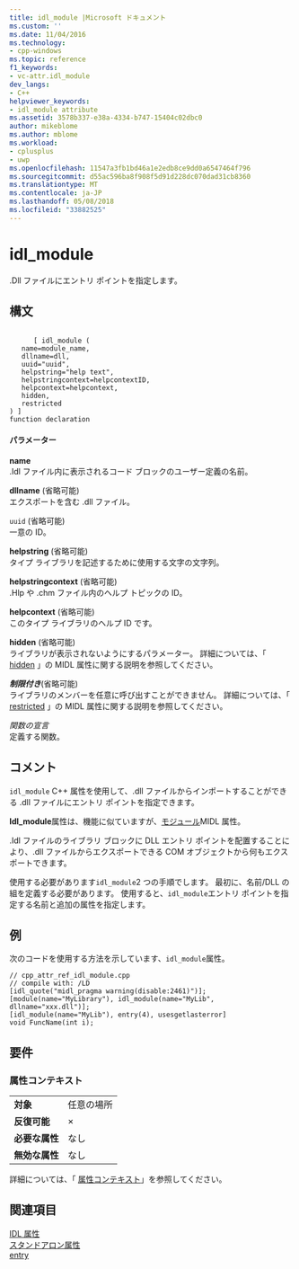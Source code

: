 ```yaml
---
title: idl_module |Microsoft ドキュメント
ms.custom: ''
ms.date: 11/04/2016
ms.technology:
- cpp-windows
ms.topic: reference
f1_keywords:
- vc-attr.idl_module
dev_langs:
- C++
helpviewer_keywords:
- idl_module attribute
ms.assetid: 3578b337-e38a-4334-b747-15404c02dbc0
author: mikeblome
ms.author: mblome
ms.workload:
- cplusplus
- uwp
ms.openlocfilehash: 11547a3fb1bd46a1e2edb8ce9dd0a6547464f796
ms.sourcegitcommit: d55ac596ba8f908f5d91d228dc070dad31cb8360
ms.translationtype: MT
ms.contentlocale: ja-JP
ms.lasthandoff: 05/08/2018
ms.locfileid: "33882525"
---
```

# <a name="idlmodule"></a>idl_module
.Dll ファイルにエントリ ポイントを指定します。  
  
## <a name="syntax"></a>構文  
  
```  
  
      [ idl_module (   
   name=module_name,   
   dllname=dll,   
   uuid="uuid",   
   helpstring="help text",   
   helpstringcontext=helpcontextID,   
   helpcontext=helpcontext,   
   hidden,   
   restricted  
) ]  
function declaration  
```  
  
#### <a name="parameters"></a>パラメーター  
 **name**  
 .Idl ファイル内に表示されるコード ブロックのユーザー定義の名前。  
  
 **dllname** (省略可能)  
 エクスポートを含む .dll ファイル。  
  
 `uuid` (省略可能)  
 一意の ID。  
  
 **helpstring** (省略可能)  
 タイプ ライブラリを記述するために使用する文字の文字列。  
  
 **helpstringcontext** (省略可能)  
 .Hlp や .chm ファイル内のヘルプ トピックの ID。  
  
 **helpcontext** (省略可能)  
 このタイプ ライブラリのヘルプ ID です。  
  
 **hidden** (省略可能)  
 ライブラリが表示されないようにするパラメーター。 詳細については、「 [hidden](http://msdn.microsoft.com/library/windows/desktop/aa366861) 」の MIDL 属性に関する説明を参照してください。  
  
 ***制限付き***(省略可能)  
 ライブラリのメンバーを任意に呼び出すことができません。 詳細については、「 [restricted](http://msdn.microsoft.com/library/windows/desktop/aa367157) 」の MIDL 属性に関する説明を参照してください。  
  
 *関数の宣言*  
 定義する関数。  
  
## <a name="remarks"></a>コメント  
 `idl_module` C++ 属性を使用して、.dll ファイルからインポートすることができる .dll ファイルにエントリ ポイントを指定できます。  
  
 **Idl_module**属性は、機能に似ていますが、[モジュール](http://msdn.microsoft.com/library/windows/desktop/aa367099)MIDL 属性。  
  
 .Idl ファイルのライブラリ ブロックに DLL エントリ ポイントを配置することにより、.dll ファイルからエクスポートできる COM オブジェクトから何もエクスポートできます。  
  
 使用する必要があります`idl_module`2 つの手順でします。 最初に、名前/DLL の組を定義する必要があります。 使用すると、`idl_module`エントリ ポイントを指定する名前と追加の属性を指定します。  
  
## <a name="example"></a>例  
 次のコードを使用する方法を示しています、`idl_module`属性。  
  
```  
// cpp_attr_ref_idl_module.cpp  
// compile with: /LD  
[idl_quote("midl_pragma warning(disable:2461)")];  
[module(name="MyLibrary"), idl_module(name="MyLib", dllname="xxx.dll")];  
[idl_module(name="MyLib"), entry(4), usesgetlasterror]  
void FuncName(int i);  
```  
  
## <a name="requirements"></a>要件  
  
### <a name="attribute-context"></a>属性コンテキスト  
  
|||  
|-|-|  
|**対象**|任意の場所|  
|**反復可能**|×|  
|**必要な属性**|なし|  
|**無効な属性**|なし|  
  
 詳細については、「 [属性コンテキスト](../windows/attribute-contexts.md)」を参照してください。  
  
## <a name="see-also"></a>関連項目  
 [IDL 属性](../windows/idl-attributes.md)   
 [スタンドアロン属性](../windows/stand-alone-attributes.md)   
 [entry](../windows/entry.md)   
